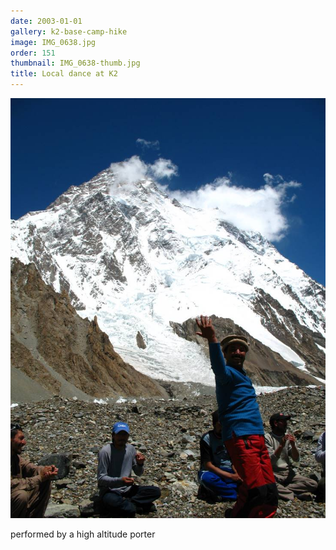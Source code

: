 ```yaml
---
date: 2003-01-01
gallery: k2-base-camp-hike
image: IMG_0638.jpg
order: 151
thumbnail: IMG_0638-thumb.jpg
title: Local dance at K2
---
```


![Local dance at K2](./IMG_0638.jpg)

performed by a high altitude porter
